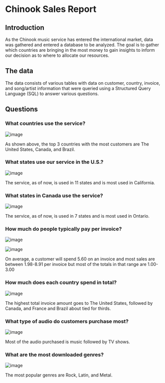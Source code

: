 # Chinook Sales Report
## Introduction 
  As the Chinook music service has entered the international market, data was gathered and entered a database to be analyzed. The goal is to gather which countries are bringing in the most money to gain insights to inform our decision as to where to allocate our resources.
## The data
   The data consists of various tables with data on customer, country, invoice, and song/artist information that were queried using a Structured Query Language (SQL) to answer various questions.
## Questions 
### What countries use the service?

![image](https://github.com/CameronBannick/Chinook-Database/blob/main/country.png)

As shown above, the top 3 countries with the most customers are The United States, Canada, and Brazil.

### What states use our service in the U.S.?

![image](https://github.com/CameronBannick/Chinook-Database/blob/main/customer_usa.png)

The service, as of now, is used in 11 states and is most used in California.

### What states in Canada use the service?

![image](https://github.com/CameronBannick/Chinook-Database/blob/main/customer_canada.png)

The service, as of now, is used in 7 states and is most used in Ontario.

### How much do people typically pay per invoice?

![image](https://github.com/CameronBannick/Chinook-Database/blob/main/invoice_boxplot.png)

![image](https://github.com/CameronBannick/Chinook-Database/blob/main/invoice_hist.png)

On average, a customer will spend 5.60 on an invoice and most sales are between 1.98-8.91 per invoice but most of the totals in that range are 1.00-3.00

### How much does each country spend in total?

![image](https://github.com/CameronBannick/Chinook-Database/blob/main/total_country.png)

The highest total invoice amount goes to The United States, followed by Canada, and France and Brazil about tied for thirds.

### What type of audio do customers purchase most?

![image](https://github.com/CameronBannick/Chinook-Database/blob/main/media_download.png)

Most of the audio purchased is music followed by TV shows.

### What are the most downloaded genres?

![image](https://github.com/CameronBannick/Chinook-Database/blob/main/genre_download.png)

The most popular genres are Rock, Latin, and Metal.

